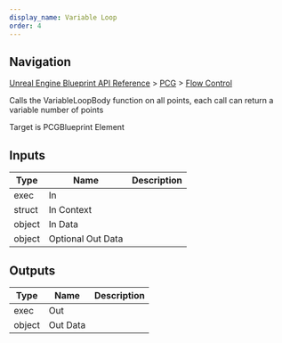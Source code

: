 ```yaml
---
display_name: Variable Loop
order: 4
---
```

## Navigation

[Unreal Engine Blueprint API Reference](https://dev.epicgames.com/documentation/en-us/unreal-engine/BlueprintAPI) > [PCG](https://dev.epicgames.com/documentation/en-us/unreal-engine/BlueprintAPI/PCG) > [Flow Control](https://dev.epicgames.com/documentation/en-us/unreal-engine/BlueprintAPI/PCG/FlowControl_1)

Calls the VariableLoopBody function on all points, each call can return a variable number of points

Target is PCGBlueprint Element

## Inputs

| Type | Name | Description |
| --- | --- | --- |
| exec | In |  |
| struct | In Context |  |
| object | In Data |  |
| object | Optional Out Data |  |

## Outputs

| Type | Name | Description |
| --- | --- | --- |
| exec | Out |  |
| object | Out Data |  |
